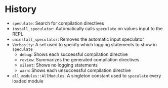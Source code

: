 
# History

- `speculate`: Search for compilation directives
- `install_speculator`: Automatically calls `speculate` on values input to the REPL
- `uninstall_speculator`: Removes the automatic input speculator
- `Verbosity`: A set used to specify which logging statements to show in `speculate`
    - `debug`: Shows each successful compilation directive
    - `review`: Summarizes the generated compilation directives
    - `silent`: Shows no logging statements
    - `warn`: Shows each unsuccessful compilation directive
- `all_modules::AllModules`: A singleton constant used to `speculate` every loaded module
